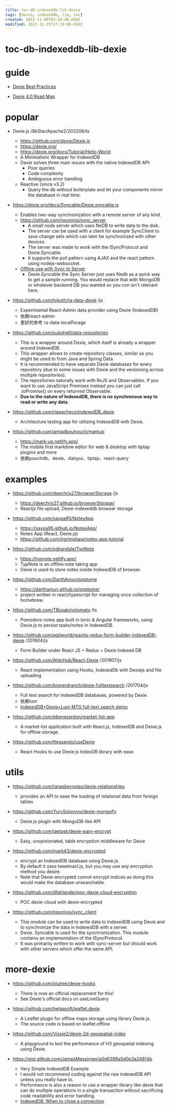 ```yaml
---
title: toc-db-indexeddb-lib-dexie
tags: [dexie, indexeddb, lib, toc]
created: 2022-11-06T03:18:08.698Z
modified: 2022-11-25T17:19:08.656Z
---
```


# toc-db-indexeddb-lib-dexie

# guide

- [Dexie Best Practices](https://dexie.org/docs/Tutorial/Best-Practices)

- [Dexie 4.0 Road Map](https://github.com/dexie/Dexie.js/discussions/1455)
# popular
- Dexie.js /8kStar/Apache2/202206/ts
  - https://github.com/dexie/Dexie.js
  - https://dexie.org/
  - https://dexie.org/docs/Tutorial/Hello-World
  - A Minimalistic Wrapper for IndexedDB
  - Dexie solves three main issues with the native IndexedDB API:
    - Poor queries
    - Code complexity
    - Ambiguous error handling
  - Reactive (since v3.2)
    - Query the db without boilerplate and let your components mirror the database in real time.
- https://dexie.org/docs/Syncable/Dexie.syncable.js
  - Enables two-way synchronization with a remote server of any kind.
  - https://github.com/nponiros/sync_server
    - A small node server which uses NeDB to write data to the disk. 
    - The server can be used with a client for example SyncClient to save change sets which can later be synchronized with other devices. 
    - The server was made to work with the ISyncProtocol and Dexie.Syncable. 
    - It supports the poll pattern using AJAX and the react pattern using nodejs-websocket.
  - [Offline use with Sync to Server](https://github.com/only-cliches/Nano-SQL/issues/18)
    - Dexie.Syncable the Sync Server just uses Nedb as a quick way to get a sample running. You would replace that with MongoDB or whatever backend DB you wanted so you con isn't relevant here.

- https://github.com/tykoth/ra-data-dexie /js
  - Experimental React-Admin data provider using Dexie (IndexedDB)
  - 依赖react-admin
  - 更好的参考 ra-data-localForage

- https://github.com/subshell/data-repositories
  - This is a wrapper around Dexie, which itself is already a wrapper around IndexedDB. 
  - This wrapper allows to create repository classes, similar as you might be used to from Java and Spring Data.
  - It is recommended to have separate Dexie databases for every repository (due to some issues with Dexie and the versioning across multiple repositories). 
  - The repositories naturally work with RxJS and Observables. If you want to use JavaScript Promises instead you can just call .toPromise() on every returned Observable. 
  - **Due to the nature of IndexedDB, there is no synchronous way to read or write any data**.

- https://github.com/riapacheco/indexedDB_dexie
  - Architecture testing app for utilizing IndexedDB with Dexie.

- https://github.com/amjadbouhouch/markup
  - https://mark-up.netlify.app/
  - The mobile first markdow editor for web & desktop with tiptap plugins and more
  - 依赖pouchdb、dexie、daisyui、tiptap、react-query
# examples
- https://github.com/deechris27/browserStorage /js
  - https://deechris27.github.io/browserStorage/
  - Reactjs file upload, Dexie-indexeddb browser storage

- https://github.com/saypa95/NotesApp
  - https://saypa95.github.io/NotesApp/
  - Notes App (React, Dexie.js)
  - https://github.com/jrgrimshaw/notes-app-tutorial

- https://github.com/sgkandale/TypNote
  - https://typnote.netlify.app/
  - TypNote is an offline note taking app
  - Dexie is used to store notes inside IndexedDB of browser.

- https://github.com/DarthAmun/pnptome
  - https://darthamun.github.io/pnptome/
  - project written in react/typescript for managing once collection of homebrew. 

- https://github.com/TBosak/notomato /ts
  - Pomodoro notes app built in Ionic & Angular frameworks, using Dexie.js to persist tasks/notes in IndexedDB.

- https://github.com/agilworld/reactjs-redux-form-builder-indexedDB-dexie /201904/js
  - Form Builder under React JS + Redux + Dexie Indexed DB

- https://github.com/AldoHub/React-Dexie /201907/js
  - React implementation using Hooks, IndexedDb with Dexiejs and file uploading

- https://github.com/bignerdranch/dexie-fulltextsearch  /201704/js
  - Full text search for IndexedDB databases, powered by Dexie.
  - 依赖lunr
  - [IndexedDB+Dexie+Lunr MTG full-text search demo](https://gist.github.com/nolanlawson/6f69f4a573c1da862e92)

- https://github.com/ebenezerdon/market-list-app
  - A market-list application built with React.js, IndexedDB and Dexie.js for offline storage.

- https://github.com/ttessarolo/useDexie
  - React Hooks to use Dexie.js IndexDB library with ease
# utils
- https://github.com/ignasbernotas/dexie-relationships
  - provides an API to ease the loading of relational data from foreign tables

- https://github.com/YurySolovyov/dexie-mongoify
  - Dexie.js plugin with MongoDB-like API

- https://github.com/jaetask/dexie-easy-encrypt
  - Easy, unopinionated, table encryption middleware for Dexie

- https://github.com/mark43/dexie-encrypted
  - encrypt an IndexedDB database using Dexie.js. 
  - By default it uses tweetnacl.js, but you may use any encryption method you desire. 
  - Note that Dexie-encrypted cannot encrypt indices as doing this would make the database unsearchable.

- https://github.com/dfahlander/poc-dexie-cloud-encryption
  - POC dexie-cloud with dexie-encrypted

- https://github.com/nponiros/sync_client
  - This module can be used to write data to IndexedDB using Dexie and to synchronize the data in IndexedDB with a server. 
  - Dexie. Syncable is used for the synchronization. This module contains an implementation of the ISyncProtocol. 
  - It was primarily written to work with sync-server but should work with other servers which offer the same API.
# more-dexie
- https://github.com/stutrek/dexie-hooks
  - There is now an official replacement for this!
  - See Dexie's official docs on useLiveQuery

- https://github.com/helgasoft/leaflet.dexie
  - A Leaflet plugin for offline maps storage using library Dexie.js.
  - The source code is based on leaflet.offline

- https://github.com/Vissie2/dexie-2d-geospatial-index
  - A playground to test the performance of H3 geospatial indexing using Dexie.

- https://gist.github.com/JamesMessinger/a0d6389a5d0e3a24814b
  - Very Simple IndexedDB Example
  - I would not recommend coding against the raw indexedDB API unless you really have to. 
  - Performance is also a reason to use a wrapper library like dexie that can do multiple operations in a single transaction without sacrificing code readability and error handling.
  - [IndexedDB: When to close a connection](https://stackoverflow.com/questions/34915581)
